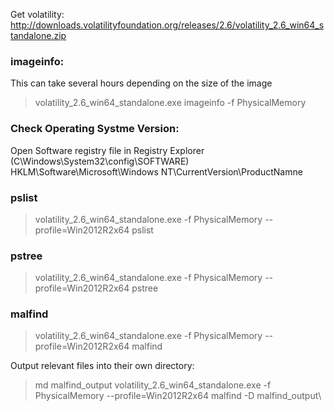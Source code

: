 Get volatility: http://downloads.volatilityfoundation.org/releases/2.6/volatility_2.6_win64_standalone.zip 

### imageinfo:

This can take several hours depending on the size of the image

> volatility_2.6_win64_standalone.exe imageinfo -f PhysicalMemory

### Check Operating Systme Version: 

Open Software registry file in Registry Explorer (C\Windows\System32\config\SOFTWARE)
HKLM\Software\Microsoft\Windows NT\CurrentVersion\ProductNamne


### pslist

> volatility_2.6_win64_standalone.exe -f PhysicalMemory --profile=Win2012R2x64 pslist

### pstree

> volatility_2.6_win64_standalone.exe -f PhysicalMemory --profile=Win2012R2x64 pstree


### malfind

> volatility_2.6_win64_standalone.exe -f PhysicalMemory --profile=Win2012R2x64 malfind

Output relevant files into their own directory:

> md malfind_output
> volatility_2.6_win64_standalone.exe -f PhysicalMemory --profile=Win2012R2x64 malfind -D malfind_output\
